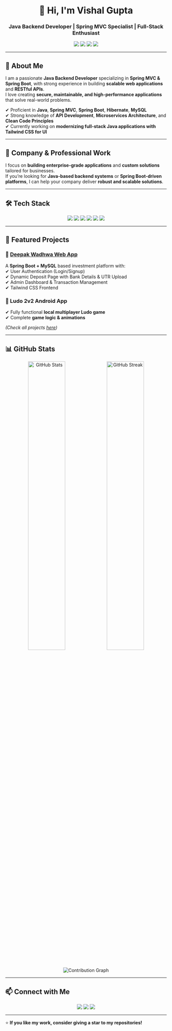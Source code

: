 <!-- Header Banner -->
<h1 align="center">👋 Hi, I'm Vishal Gupta</h1>
<h3 align="center">Java Backend Developer | Spring MVC Specialist | Full-Stack Enthusiast</h3>

<p align="center">
  <img src="https://img.shields.io/badge/Java-Expert-orange?style=flat-square&logo=java">
  <img src="https://img.shields.io/badge/Spring%20Boot-Specialist-brightgreen?style=flat-square&logo=springboot">
  <img src="https://img.shields.io/badge/MySQL-Database-blue?style=flat-square&logo=mysql">
  <img src="https://img.shields.io/badge/REST%20API-Design-blueviolet?style=flat-square&logo=rest-api">
</p>

---

## 🚀 About Me
I am a passionate **Java Backend Developer** specializing in **Spring MVC & Spring Boot**, with strong experience in building **scalable web applications** and **RESTful APIs**.  
I love creating **secure, maintainable, and high-performance applications** that solve real-world problems.  

✔ Proficient in **Java**, **Spring MVC**, **Spring Boot**, **Hibernate**, **MySQL**  
✔ Strong knowledge of **API Development**, **Microservices Architecture**, and **Clean Code Principles**  
✔ Currently working on **modernizing full-stack Java applications with Tailwind CSS for UI**  

---

## 🏢 Company & Professional Work
I focus on **building enterprise-grade applications** and **custom solutions** tailored for businesses.  
If you’re looking for **Java-based backend systems** or **Spring Boot-driven platforms**, I can help your company deliver **robust and scalable solutions**.

---

## 🛠 Tech Stack
<p align="center">
<img src="https://img.shields.io/badge/Java-007396?style=for-the-badge&logo=java&logoColor=white" />
<img src="https://img.shields.io/badge/Spring%20Boot-6DB33F?style=for-the-badge&logo=springboot&logoColor=white" />
<img src="https://img.shields.io/badge/MySQL-005C84?style=for-the-badge&logo=mysql&logoColor=white" />
<img src="https://img.shields.io/badge/TailwindCSS-06B6D4?style=for-the-badge&logo=tailwindcss&logoColor=white" />
<img src="https://img.shields.io/badge/REST%20API-02569B?style=for-the-badge&logo=api&logoColor=white" />
<img src="https://img.shields.io/badge/GitHub-181717?style=for-the-badge&logo=github&logoColor=white" />
</p>

---

## 📌 Featured Projects
### 🔹 [Deepak Wadhwa Web App](https://github.com/guptavishal-xm1/deepak-wadhwa)
A **Spring Boot + MySQL** based investment platform with:  
✔ User Authentication (Login/Signup)  
✔ Dynamic Deposit Page with Bank Details & UTR Upload  
✔ Admin Dashboard & Transaction Management  
✔ Tailwind CSS Frontend  

### 🔹 Ludo 2v2 Android App  
✔ Fully functional **local multiplayer Ludo game**  
✔ Complete **game logic & animations**  

*(Check all projects [here](https://github.com/guptavishal-xm1?tab=repositories))*

---

## 📊 GitHub Stats
<p align="center">
  <img src="https://github-readme-stats.vercel.app/api?username=guptavishal-xm1&show_icons=true&theme=radical" alt="GitHub Stats" width="48%"/>
  <img src="https://github-readme-streak-stats.herokuapp.com/?user=guptavishal-xm1&theme=radical" alt="GitHub Streak" width="48%"/>
</p>

<p align="center">
  <img src="https://github-readme-activity-graph.vercel.app/graph?username=guptavishal-xm1&theme=react-dark" alt="Contribution Graph"/>
</p>

---

## 📫 Connect with Me
<p align="center">
  <a href="mailto:your-email@example.com"><img src="https://img.shields.io/badge/Email-Contact%20Me-red?style=for-the-badge&logo=gmail"></a>
  <a href="https://www.linkedin.com/in/yourprofile"><img src="https://img.shields.io/badge/LinkedIn-Connect-blue?style=for-the-badge&logo=linkedin"></a>
  <a href="https://github.com/guptavishal-xm1"><img src="https://img.shields.io/badge/GitHub-Follow-black?style=for-the-badge&logo=github"></a>
</p>

---

⭐ **If you like my work, consider giving a star to my repositories!**
